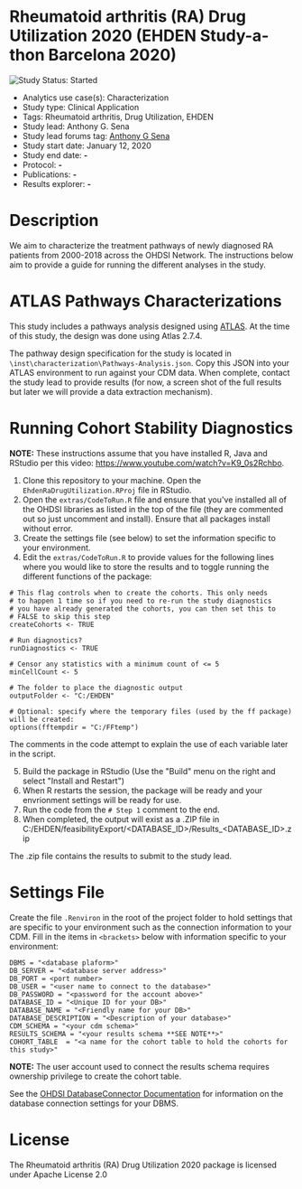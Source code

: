 Rheumatoid arthritis (RA) Drug Utilization 2020 (EHDEN Study-a-thon Barcelona 2020)
=============

<img src="https://img.shields.io/badge/Study%20Status-Started-blue.svg" alt="Study Status: Started">

- Analytics use case(s): Characterization
- Study type: Clinical Application
- Tags: Rheumatoid arthritis, Drug Utilization, EHDEN
- Study lead: Anthony G. Sena
- Study lead forums tag: [Anthony G Sena](https://forums.ohdsi.org/u/anthonysena/)
- Study start date: January 12, 2020
- Study end date: **-**
- Protocol: **-**
- Publications: **-**
- Results explorer: **-**

Description
===========

We aim to characterize the treatment pathways of newly diagnosed RA patients from 2000-2018 across the OHDSI Network. The instructions below aim to provide a guide for running the different analyses in the study.

ATLAS Pathways Characterizations
================================

This study includes a pathways analysis designed using [ATLAS](https://github.com/OHDSI/Atlas). At the time of this study, the design was done using Atlas 2.7.4. 

The pathway design specification for the study is located in `\inst\characterization\Pathways-Analysis.json`. Copy this JSON into your ATLAS environment to run against your CDM data. When complete, contact the study lead to provide results (for now, a screen shot of the full results but later we will provide a data extraction mechanism).

Running Cohort Stability Diagnostics
====================================

**NOTE:** These instructions assume that you have installed R, Java and RStudio per this video: https://www.youtube.com/watch?v=K9_0s2Rchbo.

1. Clone this repository to your machine. Open the `EhdenRaDrugUtilization.RProj` file in RStudio.
2. Open the `extras/CodeToRun.R` file and ensure that you've installed all of the OHDSI libraries as listed in the top of the file (they are commented out so just uncomment and install). Ensure that all packages install without error.
3. Create the settings file (see below) to set the information specific to your environment.
4. Edit the `extras/CodeToRun.R` to provide values for the following lines where you would like to store the results and to toggle running the different functions of the package:

````
# This flag controls when to create the cohorts. This only needs
# to happen 1 time so if you need to re-run the study diagnostics
# you have already generated the cohorts, you can then set this to 
# FALSE to skip this step
createCohorts <- TRUE

# Run diagnostics?
runDiagnostics <- TRUE

# Censor any statistics with a minimum count of <= 5
minCellCount <- 5

# The folder to place the diagnostic output
outputFolder <- "C:/EHDEN"

# Optional: specify where the temporary files (used by the ff package) will be created:
options(fftempdir = "C:/FFtemp")
````

The comments in the code attempt to explain the use of each variable later in the script.


5. Build the package in RStudio (Use the "Build" menu on the right and select "Install and Restart")
6. When R restarts the session, the package will be ready and your envrionment settings will be ready for use.
7. Run the code from the `# Step 1` comment to the end.
8. When completed, the output will exist as a .ZIP file in C:/EHDEN/feasibilityExport/<DATABASE_ID>/Results_<DATABASE_ID>.zip

The .zip file contains the results to submit to the study lead.

Settings File
=============

Create the file `.Renviron` in the root of the project folder to hold settings that are specific to your environment such as the connection information to your CDM. Fill in the items in `<brackets>` below with information specific to your environment:

````
DBMS = "<database plaform>"
DB_SERVER = "<database server address>"
DB_PORT = <port number>
DB_USER = "<user name to connect to the database>"
DB_PASSWORD = "<password for the account above>"
DATABASE_ID = "<Unique ID for your DB>"
DATABASE_NAME = "<Friendly name for your DB>"
DATABASE_DESCRIPTION = "<Description of your database>"
CDM_SCHEMA = "<your cdm schema>"
RESULTS_SCHEMA = "<your results schema **SEE NOTE**>"
COHORT_TABLE  = "<a name for the cohort table to hold the cohorts for this study>"
````
**NOTE:** The user account used to connect the results schema requires ownership privilege to create the cohort table.

See the [OHDSI DatabaseConnector Documentation](http://ohdsi.github.io/DatabaseConnector/) for information on the database connection settings for your DBMS.

License
=======

The Rheumatoid arthritis (RA) Drug Utilization 2020 package is licensed under Apache License 2.0
